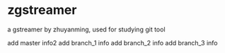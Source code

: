 zgstreamer
==========

a gstreamer by zhuyanming, used for studying git tool

add master info2
add branch_1 info
add branch_2 info
add branch_3 info
